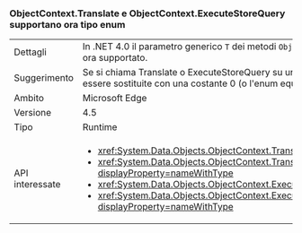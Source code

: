 ### <a name="objectcontexttranslate-and-objectcontextexecutestorequery-now-support-enum-type"></a>ObjectContext.Translate e ObjectContext.ExecuteStoreQuery supportano ora tipo enum

|   |   |
|---|---|
|Dettagli|In .NET 4.0 il parametro generico <code>T</code> dei metodi <code>ObjectContext.Translate</code> e <code>ObjectContext.ExecuteStoreQuery</code> non può essere un tipo enum. Questo scenario è ora supportato.|
|Suggerimento|Se si chiama Translate o ExecuteStoreQuery su un tipo enum in .NET 4.0, viene restituito '0'. Se tale comportamento è quello desiderabile, le chiamate devono essere sostituite con una costante 0 (o l'enum equivalente).|
|Ambito|Microsoft Edge|
|Versione|4.5|
|Tipo|Runtime|
|API interessate|<ul><li><xref:System.Data.Objects.ObjectContext.Translate%60%601(System.Data.Common.DbDataReader)?displayProperty=nameWithType></li><li><xref:System.Data.Objects.ObjectContext.Translate%60%601(System.Data.Common.DbDataReader,System.String,System.Data.Objects.MergeOption)?displayProperty=nameWithType></li><li><xref:System.Data.Objects.ObjectContext.ExecuteStoreQuery%60%601(System.String,System.Object[])?displayProperty=nameWithType></li><li><xref:System.Data.Objects.ObjectContext.ExecuteStoreQuery%60%601(System.String,System.String,System.Data.Objects.MergeOption,System.Object[])?displayProperty=nameWithType></li></ul>|


